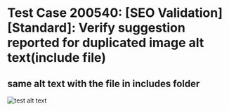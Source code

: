 # Test Case 200540: [SEO Validation][Standard]: Verify suggestion reported for duplicated image alt text(include file)

## same alt text with the file in includes folder
![test alt text](../images/pig1.jpg)
